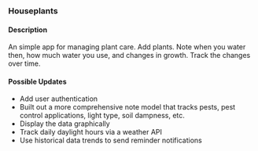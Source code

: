 ### Houseplants

#### Description
An simple app for managing plant care. Add plants. Note when you water then, how much water you use, and changes in growth. Track the changes over time.

#### Possible Updates
- Add user authentication
- Built out a more comprehensive note model that tracks pests, pest control applications, light type, soil dampness, etc.
- Display the data graphically
- Track daily daylight hours via a weather API
- Use historical data trends to send reminder notifications
